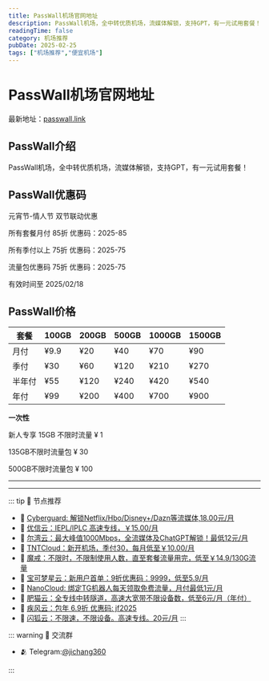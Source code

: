 ```yaml
---
title: PassWall机场官网地址
description: PassWall机场，全中转优质机场，流媒体解锁，支持GPT，有一元试用套餐！
readingTime: false
category: 机场推荐
pubDate: 2025-02-25
tags: ["机场推荐","便宜机场"]
---
```


# PassWall机场官网地址

最新地址：[passwall.link](https://a.suola.link/youxinyun)

## PassWall介绍

PassWall机场，全中转优质机场，流媒体解锁，支持GPT，有一元试用套餐！

## PassWall优惠码

元宵节-情人节 双节联动优惠

所有套餐月付 85折 优惠码：2025-85

所有季付以上 75折 优惠码：2025-75

流量包优惠码 75折 优惠码：2025-75

有效时间至 2025/02/18

## PassWall价格

|套餐|100GB|200GB|500GB|1000GB|1500GB|
|----|----|----|----|----|----|
|月付|¥9.9|¥20|¥40|¥70|¥90|
|季付|¥30|¥60|¥120|¥210|¥270|
|半年付|¥55|¥120|¥240|¥420|¥540|
|年付|¥99|¥200|¥400|¥700|¥900|

**一次性**

新人专享 15GB 不限时流量  ¥ 1

135GB不限时流量包 ¥ 30

500GB不限时流量包 ¥ 100

---------
---------

::: tip 🎉 节点推荐
- 🚀 [Cyberguard: 解锁Netflix/Hbo/Disney+/Dazn等流媒体,18.00元/月](https://www.cyberguard.best/#/register?code=XsreC0T5)<br>
- 🚀 [优信云：IEPL/IPLC 高速专线，￥15.00/月](https://www.优信云.com/#/register?code=JRtE5uIV)<br>
- 🚀 [尔湾云：最大峰值1000Mbps，全流媒体及ChatGPT解锁！最低12元/月](https://erwan6.net/auth/register?code=BoObCd)<br>
- 🚀 [TNTCloud：新开机场，季付30，每月低至￥10.00/月](https://haibing822.tntvipaff.cc/#/register?code=GtjJVgml)<br>
- 🚀 [魔戒：不限时，不限制使用人数，直至套餐流量用完，低至￥14.9/130G流量](https://mojie.app/#/register?code=sSdtPtLo)<br>
- 🚀 [宝可梦星云：新用户首单：9折优惠码：9999，低至5.9/月 ](https://love.521pokemon.com/register?code=56ERkkxp)<br>
- 🚀 [NanoCloud: 绑定TG机器人每天领取免费流量，月付最低1元/月](https://edu.uodoo.bid/auth/register?code=JMiOQDHf)<br>
- 🚀 [肥猫云：全专线中转隧道，高速大宽带不限设备数，低至6元/月（年付）](https://fchb1188.fcvipaff.cc/register?aff=X1vZd2wf)<br>
- 🚀 [疾风云：包年 6.9折 优惠码: jf2025](https://homes.tr25.cn?code=ReCm)<br>
- 🚀 [闪狐云：不限速，不限设备。高速专线。20元/月](https://inv02.ffaff.cc/register?aff=WQApz2pv)
:::

::: warning  💬 交流群

- 🫂 Telegram:[@jichang360](https://t.me/jichang360)

:::
